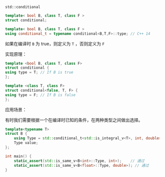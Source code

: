 `std::conditional`

```cpp
template< bool B, class T, class F >
struct conditional;

template< bool B, class T, class F >
using conditional_t = typename conditional<B,T,F>::type; // C++ 14
```

如果在编译时 `B` 为 true，则定义为 `T` ，否则定义为 `F` 

实现原理：

```cpp
template <bool B, class T, class F>
struct conditional {
using type = T; // If B is true
};

template <class T, class F>
struct conditional<false, T, F> {
using type = F; // If B is false
};
```

应用场景：

有时我们需要根据一个在编译时已知的条件，在两种类型之间做出选择。

```cpp
template<typename T>
struct B {
    using Type = std::conditional_t<std::is_integral_v<T>, int, double>;
    Type value;
};

int main() {
    static_assert(std::is_same_v<B<int>::Type, int>);    // 通过
    static_assert(std::is_same_v<B<float>::Type, double>); // 通过
}
```
